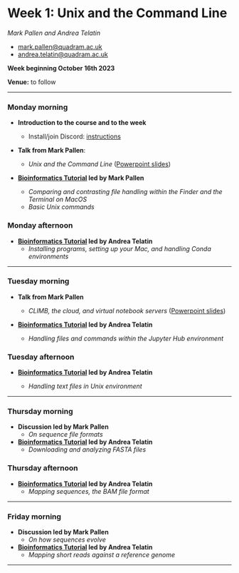 # Week 1: Unix and the Command Line

_Mark Pallen and Andrea Telatin_

* [mark.pallen@quadram.ac.uk](mailto:mark.pallen@quadram.ac.uk)
* [andrea.telatin@quadram.ac.uk](mailto:andrea.telatin)

**Week beginning October 16th 2023**

**Venue:** to follow

***

### Monday morning

- **Introduction to the course and to the week**
	-  Install/join Discord: [instructions](Installing_Discord.md)

- **Talk from Mark Pallen**:
  -  _Unix and the Command Line_ ([Powerpoint slides](https://github.com/mmbdtp/mmbdtp.github.io/raw/gh-pages/githubio/2023_course/week_1/2023_Week1_Command_line_Unix.pptx))
- **[Bioinformatics Tutorial](week_1_Monday_session_1.md) led by Mark Pallen**
  -  _Comparing and contrasting file handling within the Finder and the Terminal on MacOS_
  -  _Basic Unix commands_

### Monday afternoon

- **[Bioinformatics Tutorial](week_1_Monday_session_2.md)  led by Andrea Telatin**
  -  _Installing programs, setting up your Mac, and handling Conda environments_

***

### Tuesday morning

- **Talk from Mark Pallen**
  -  _CLIMB, the cloud, and virtual notebook servers_ ([Powerpoint slides](https://github.com/mmbdtp/mmbdtp.github.io/raw/gh-pages/githubio/2023_course/week_1/2023_Week1_CLIMB_cloud_notebooks.pptx))
- **[Bioinformatics Tutorial](week_1_Tuesday_session_1.md) led by Andrea Telatin**

  -  _Handling files and commands within the Jupyter Hub environment_

### Tuesday afternoon

- **[Bioinformatics Tutorial](week_1_Tuesday_session_2.md) led by Andrea Telatin**

  -  _Handling text files in Unix environment_

***

### Thursday morning

- **Discussion led by Mark Pallen**
  -  _On sequence file formats_
- **[Bioinformatics Tutorial](week_1_Thursday_session_1.md) led by Andrea Telatin**
  -  _Downloading and analyzing FASTA files_

### Thursday afternoon

- **[Bioinformatics Tutorial](week_1_Thursday_session_1.md) led by Andrea Telatin**
  -  _Mapping sequences, the BAM file format_

***

### Friday morning

- **Discussion led by Mark Pallen**
  -  _On how sequences evolve_
- **[Bioinformatics Tutorial](week_1_Friday_session_1.md) led by Andrea Telatin**
  -  _Mapping short reads against a reference genome_

***

